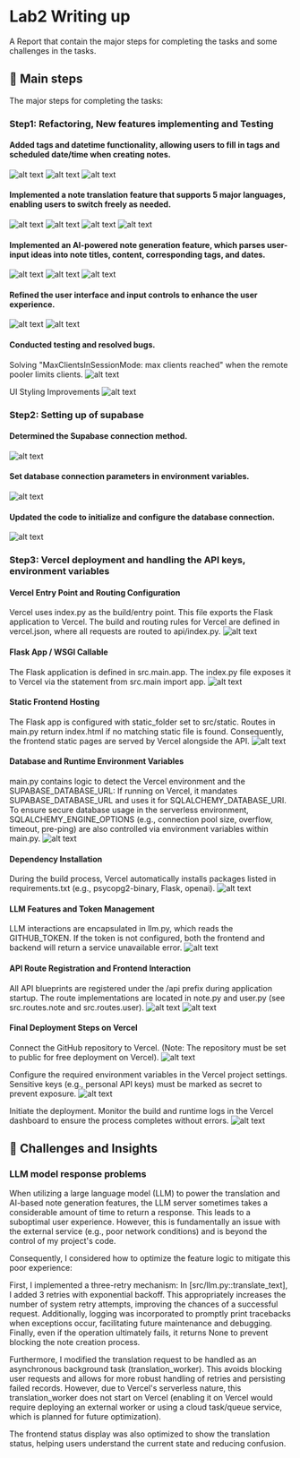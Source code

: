 # Lab2 Writing up

A Report that contain the major steps for completing the tasks and some challenges in the tasks.

## 🚀 Main steps
The major steps for completing the tasks:

### Step1: Refactoring, New features implementing and Testing

#### Added tags and datetime functionality, allowing users to fill in tags and scheduled date/time when creating notes.
![alt text](screenshots/tags%20and%20time1.png)
![alt text](screenshots/tags%20and%20time2.png)
![alt text](screenshots/tags%20and%20time3.png)

#### Implemented a note translation feature that supports 5 major languages, enabling users to switch freely as needed.
![alt text](screenshots/translation1.png)
![alt text](screenshots/translation3.png)
![alt text](screenshots/translation4.png)
![alt text](screenshots/translation5.png)

#### Implemented an AI-powered note generation feature, which parses user-input ideas into note titles, content, corresponding tags, and dates.
![alt text](screenshots/ai%20generation1.png)
![alt text](screenshots/ai%20generation2.png)
![alt text](screenshots/ai%20generation3.png)

#### Refined the user interface and input controls to enhance the user experience.
![alt text](screenshots/improvement1.png)
![alt text](screenshots/improvement2.png)

#### Conducted testing and resolved bugs.
Solving "MaxClientsInSessionMode: max clients reached" when the remote pooler limits clients.
![alt text](screenshots/bugfix1.png)

UI Styling Improvements
![alt text](screenshots/bugfix2.png)

### Step2: Setting up of supabase

#### Determined the Supabase connection method.
![alt text](screenshots/Supabase3.png)

#### Set database connection parameters in environment variables.
![alt text](screenshots/Supabase2.png)

#### Updated the code to initialize and configure the database connection.
![alt text](screenshots/Supabase1.png)

### Step3: Vercel deployment and handling the API keys, environment variables

#### Vercel Entry Point and Routing Configuration
Vercel uses index.py as the build/entry point. This file exports the Flask application to Vercel.
The build and routing rules for Vercel are defined in vercel.json, where all requests are routed to api/index.py.
![alt text](screenshots/Vercel1.png)

#### Flask App / WSGI Callable
The Flask application is defined in src.main.app. The index.py file exposes it to Vercel via the statement from src.main import app.
![alt text](screenshots/Vercel2.png)

#### Static Frontend Hosting
The Flask app is configured with static_folder set to src/static. Routes in main.py return index.html if no matching static file is found. Consequently, the frontend static pages are served by Vercel alongside the API.
![alt text](screenshots/Vercel3.png)

#### Database and Runtime Environment Variables
main.py contains logic to detect the Vercel environment and the SUPABASE_DATABASE_URL:
If running on Vercel, it mandates SUPABASE_DATABASE_URL and uses it for SQLALCHEMY_DATABASE_URI.
To ensure secure database usage in the serverless environment, SQLALCHEMY_ENGINE_OPTIONS (e.g., connection pool size, overflow, timeout, pre-ping) are also controlled via environment variables within main.py.
![alt text](screenshots/Vercel4.png)

#### Dependency Installation
During the build process, Vercel automatically installs packages listed in requirements.txt (e.g., psycopg2-binary, Flask, openai).
![alt text](screenshots/Vercel5.png)

#### LLM Features and Token Management
LLM interactions are encapsulated in llm.py, which reads the GITHUB_TOKEN.
If the token is not configured, both the frontend and backend will return a service unavailable error.
![alt text](screenshots/Vercel6.png)

#### API Route Registration and Frontend Interaction
All API blueprints are registered under the /api prefix during application startup. The route implementations are located in note.py and user.py (see src.routes.note and src.routes.user).
![alt text](screenshots/Vercel7-1.png)
![alt text](screenshots/Vercel7-2.png)

#### Final Deployment Steps on Vercel
Connect the GitHub repository to Vercel. (Note: The repository must be set to public for free deployment on Vercel).
![alt text](screenshots/Vercel8-1.png)

Configure the required environment variables in the Vercel project settings. Sensitive keys (e.g., personal API keys) must be marked as secret to prevent exposure.
![alt text](screenshots/Vercel8-2.png)

Initiate the deployment. Monitor the build and runtime logs in the Vercel dashboard to ensure the process completes without errors.
![alt text](screenshots/Vercel8-3.png)

## 🌟 Challenges and Insights

### LLM model response problems
When utilizing a large language model (LLM) to power the translation and AI-based note generation features, the LLM server sometimes takes a considerable amount of time to return a response. This leads to a suboptimal user experience. However, this is fundamentally an issue with the external service (e.g., poor network conditions) and is beyond the control of my project's code.

Consequently, I considered how to optimize the feature logic to mitigate this poor experience:

First, I implemented a three-retry mechanism: In [src/llm.py::translate_text], I added 3 retries with exponential backoff. This appropriately increases the number of system retry attempts, improving the chances of a successful request. Additionally, logging was incorporated to promptly print tracebacks when exceptions occur, facilitating future maintenance and debugging. Finally, even if the operation ultimately fails, it returns None to prevent blocking the note creation process.

Furthermore, I modified the translation request to be handled as an asynchronous background task (translation_worker). This avoids blocking user requests and allows for more robust handling of retries and persisting failed records. However, due to Vercel's serverless nature, this translation_worker does not start on Vercel (enabling it on Vercel would require deploying an external worker or using a cloud task/queue service, which is planned for future optimization).

The frontend status display was also optimized to show the translation status, helping users understand the current state and reducing confusion.







